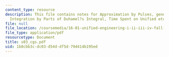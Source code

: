 ```yaml
---
content_type: resource
description: This file contains notes for Approximation by Pulses, general response,
  Integration by Parts of Duhamel?s Integral, Time Spent on Unified etc.
file: null
file_location: /coursemedia/16-01-unified-engineering-i-ii-iii-iv-fall-2005-spring-2006/1b8cbb3cdc03d54ddf5d79d414b195ed_s03_cgs.pdf
file_type: application/pdf
resourcetype: Document
title: s03_cgs.pdf
uid: 1b8cbb3c-dc03-d54d-df5d-79d414b195ed
---
```

